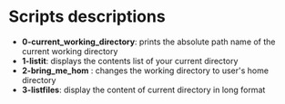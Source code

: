 # Scripts descriptions
- **0-current_working_directory**: prints the absolute path name of the current working directory
- **1-listit**: displays the contents list of your current directory
- **2-bring_me_hom** : changes the working directory to user's home directory
- **3-listfiles**: display the content of current directory in long format
